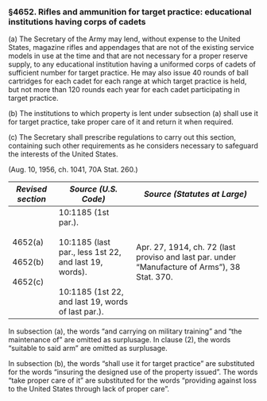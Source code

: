 ### §4652. Rifles and ammunition for target practice: educational institutions having corps of cadets ###

(a) The Secretary of the Army may lend, without expense to the United States, magazine rifles and appendages that are not of the existing service models in use at the time and that are not necessary for a proper reserve supply, to any educational institution having a uniformed corps of cadets of sufficient number for target practice. He may also issue 40 rounds of ball cartridges for each cadet for each range at which target practice is held, but not more than 120 rounds each year for each cadet participating in target practice.

(b) The institutions to which property is lent under subsection (a) shall use it for target practice, take proper care of it and return it when required.

(c) The Secretary shall prescribe regulations to carry out this section, containing such other requirements as he considers necessary to safeguard the interests of the United States.

(Aug. 10, 1956, ch. 1041, 70A Stat. 260.)

|            *Revised section*            |                                                             *Source (U.S. Code)*                                                             |                                *Source (Statutes at Large)*                                 |
|-----------------------------------------|----------------------------------------------------------------------------------------------------------------------------------------------|---------------------------------------------------------------------------------------------|
|4652(a)<br/><br/>4652(b)<br/><br/>4652(c)|10:1185 (1st par.).<br/><br/>10:1185 (last par., less 1st 22, and last 19, words).<br/><br/>10:1185 (1st 22, and last 19, words of last par.).|Apr. 27, 1914, ch. 72 (last proviso and last par. under “Manufacture of Arms”), 38 Stat. 370.|

In subsection (a), the words “and carrying on military training” and “the maintenance of” are omitted as surplusage. In clause (2), the words “suitable to said arm” are omitted as surplusage.

In subsection (b), the words “shall use it for target practice” are substituted for the words “insuring the designed use of the property issued”. The words “take proper care of it” are substituted for the words “providing against loss to the United States through lack of proper care”.